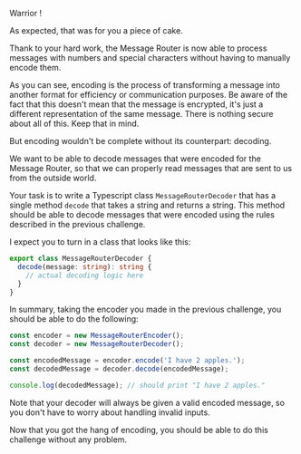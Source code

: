 Warrior !

As expected, that was for you a piece of cake.

Thank to your hard work, the Message Router is now able to process messages with numbers and special characters without having to manually encode them.

As you can see, encoding is the process of transforming a message into another format for efficiency or communication purposes.
Be aware of the fact that this doesn't mean that the message is encrypted, it's just a different representation of the same message.
There is nothing secure about all of this. Keep that in mind.

But encoding wouldn't be complete without its counterpart: decoding.

We want to be able to decode messages that were encoded for the Message Router, so that we can properly read messages that are sent to us from the outside world.

Your task is to write a Typescript class `MessageRouterDecoder` that has a single method `decode` that takes a string and returns a string.
This method should be able to decode messages that were encoded using the rules described in the previous challenge.

I expect you to turn in a class that looks like this:

```typescript
export class MessageRouterDecoder {
  decode(message: string): string {
    // actual decoding logic here
  }
}
```

In summary, taking the encoder you made in the previous challenge, you should be able to do the following:

```typescript
const encoder = new MessageRouterEncoder();
const decoder = new MessageRouterDecoder();

const encodedMessage = encoder.encode('I have 2 apples.');
const decodedMessage = decoder.decode(encodedMessage);

console.log(decodedMessage); // should print "I have 2 apples."
```

Note that your decoder will always be given a valid encoded message, so you don't have to worry about handling invalid inputs.

Now that you got the hang of encoding, you should be able to do this challenge without any problem.